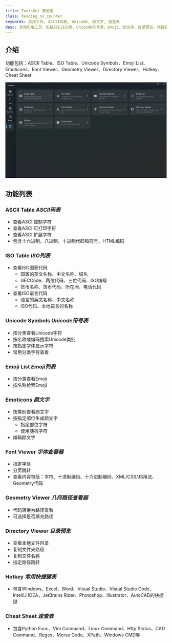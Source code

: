 ```yaml
---
title: ToolsSet 其他类
class: heading_no_counter
keywords: 实用工具, ASCII码表, Unicode, 颜文字, 速查表
desc: 其他实用工具，包括ASCII码表、Unicode符号表、Emoji、颜文字、目录预览、快捷键表、速查表等
---
```


## 介绍

功能包括：ASCII Table、ISO Table、Unicode Symbols、Emoji List、Emoticons、Font Viewer、Geometry Viewer、Directory Viewer、Hotkey、Cheat Sheet

![](../assets/images/ToolsSet/ToolsSet04.png)

## 功能列表

### ASCII Table *ASCII码表*
* 查看ASCII控制字符
* 查看ASCII可打印字符
* 查看ASCII扩展字符
* 包含十六进制、八进制、十进制代码和符号、HTML编码

### ISO Table *ISO列表*
* 查看ISO国家代码
  * 国家的英文名称、中文名称、域名
  * GECCode、两位代码、三位代码、ISO编号
  * 货币名称、货币代码、所在洲、电话代码
* 查看ISO语言代码
  * 语言的英文名称、中文名称
  * ISO代码、本地语言的名称

### Unicode Symbols *Unicode符号表*
* 按分类查看Unicode字符
* 按名称或编码搜索Unicode类别
* 按指定字体显示字符
* 常用分类字符查看

### Emoji List *Emoji列表*
* 按分类查看Emoji
* 按名称检索Emoji

### Emoticons *颜文字*
* 按类别查看颜文字
* 按指定部位生成颜文字
  * 指定部位字符
  * 使用随机字符
* 编辑颜文字

### Font Viewer *字体查看器*
* 指定字体
* 分页跳转
* 查看内容包括：字符、十进制编码、十六进制编码、XML/CSS/JS用法、Geometry代码

### Geometry Viewer *几何路径查看器*
* 代码转换为路径查看
* 可选择是否填充路径

### Directory Viewer *目录预览*
* 查看本地文件目录
* 复制文件夹路径
* 复制文件名称
* 指定路径跳转


### Hotkey *常用快捷键表*
* 包含Windows、Excel、Word、Visual Studio、Visual Studio Code、IntelliJ IDEA，JetBrains Rider、Photoshop、Illustrator、AutoCAD的快捷键

### Cheat Sheet *速查表*
* 包含Python Func、Vim Command、Linux Command、Http Status、CAD Command、Regex、Morse Code、XPath、Windows CMD等

